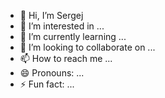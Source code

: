 - 👋 Hi, I’m Sergej
- 👀 I’m interested in ...
- 🌱 I’m currently learning ...
- 💞️ I’m looking to collaborate on ...
- 📫 How to reach me ...
- 😄 Pronouns: ...
- ⚡ Fun fact: ...

<!---
SfSergej/SfSergej is a ✨ special ✨ repository because its `README.md` (this file) appears on your GitHub profile.
You can click the Preview link to take a look at your changes.
--->
